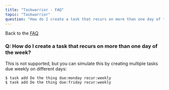 ```yaml
---
title: "Taskwarrior - FAQ"
topic: "Taskwarrior"
question: "How do I create a task that recurs on more than one day of the week?"
---
```


Back to the [FAQ](/support/faq)

### Q: How do I create a task that recurs on more than one day of the week?

This is not supported, but you can simulate this by creating multiple tasks due weekly on different days:

```
$ task add Do the thing due:monday recur:weekly
$ task add Do the thing due:friday recur:weekly
```
